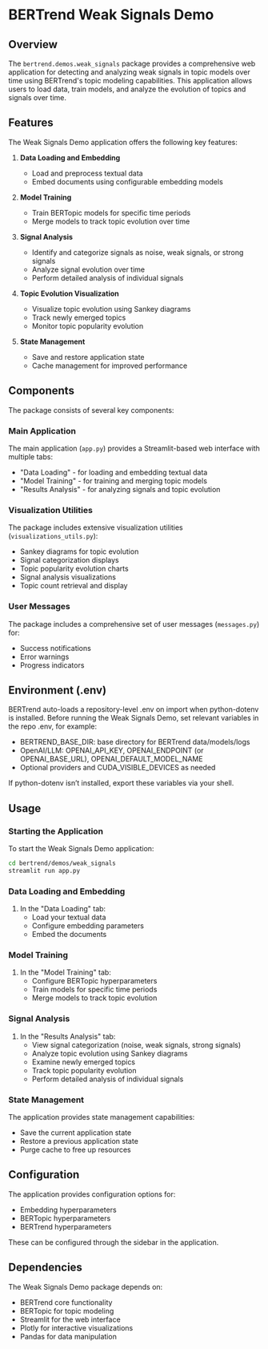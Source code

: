 # BERTrend Weak Signals Demo

## Overview

The `bertrend.demos.weak_signals` package provides a comprehensive web application for detecting and analyzing weak signals in topic models over time using BERTrend's topic modeling capabilities. This application allows users to load data, train models, and analyze the evolution of topics and signals over time.

## Features

The Weak Signals Demo application offers the following key features:

1. **Data Loading and Embedding**
   - Load and preprocess textual data
   - Embed documents using configurable embedding models

2. **Model Training**
   - Train BERTopic models for specific time periods
   - Merge models to track topic evolution over time

3. **Signal Analysis**
   - Identify and categorize signals as noise, weak signals, or strong signals
   - Analyze signal evolution over time
   - Perform detailed analysis of individual signals

4. **Topic Evolution Visualization**
   - Visualize topic evolution using Sankey diagrams
   - Track newly emerged topics
   - Monitor topic popularity evolution

5. **State Management**
   - Save and restore application state
   - Cache management for improved performance

## Components

The package consists of several key components:

### Main Application

The main application (`app.py`) provides a Streamlit-based web interface with multiple tabs:
- "Data Loading" - for loading and embedding textual data
- "Model Training" - for training and merging topic models
- "Results Analysis" - for analyzing signals and topic evolution

### Visualization Utilities

The package includes extensive visualization utilities (`visualizations_utils.py`):
- Sankey diagrams for topic evolution
- Signal categorization displays
- Topic popularity evolution charts
- Signal analysis visualizations
- Topic count retrieval and display

### User Messages

The package includes a comprehensive set of user messages (`messages.py`) for:
- Success notifications
- Error warnings
- Progress indicators

## Environment (.env)

BERTrend auto-loads a repository-level .env on import when python-dotenv is installed. Before running the Weak Signals Demo, set relevant variables in the repo .env, for example:
- BERTREND_BASE_DIR: base directory for BERTrend data/models/logs
- OpenAI/LLM: OPENAI_API_KEY, OPENAI_ENDPOINT (or OPENAI_BASE_URL), OPENAI_DEFAULT_MODEL_NAME
- Optional providers and CUDA_VISIBLE_DEVICES as needed

If python-dotenv isn’t installed, export these variables via your shell.

## Usage

### Starting the Application

To start the Weak Signals Demo application:

```bash
cd bertrend/demos/weak_signals
streamlit run app.py
```

### Data Loading and Embedding

1. In the "Data Loading" tab:
   - Load your textual data
   - Configure embedding parameters
   - Embed the documents

### Model Training

1. In the "Model Training" tab:
   - Configure BERTopic hyperparameters
   - Train models for specific time periods
   - Merge models to track topic evolution

### Signal Analysis

1. In the "Results Analysis" tab:
   - View signal categorization (noise, weak signals, strong signals)
   - Analyze topic evolution using Sankey diagrams
   - Examine newly emerged topics
   - Track topic popularity evolution
   - Perform detailed analysis of individual signals

### State Management

The application provides state management capabilities:
- Save the current application state
- Restore a previous application state
- Purge cache to free up resources

## Configuration

The application provides configuration options for:
- Embedding hyperparameters
- BERTopic hyperparameters
- BERTrend hyperparameters

These can be configured through the sidebar in the application.

## Dependencies

The Weak Signals Demo package depends on:
- BERTrend core functionality
- BERTopic for topic modeling
- Streamlit for the web interface
- Plotly for interactive visualizations
- Pandas for data manipulation